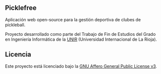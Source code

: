 ## Picklefree

Aplicación web open-source para la gestión deportiva de clubes de pickleball.

Proyecto desarrollado como parte del Trabajo de Fin de Estudios del Grado  
en Ingeniería Informática de la [UNIR](https://www.unir.net) (Universidad Internacional de La Rioja).


## Licencia

Este proyecto está licenciado bajo la [GNU Affero General Public License v3](LICENSE).
